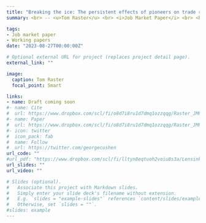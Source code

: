 ```yaml
---
title: "Breaking the ice: The persistent effects of pioneers on trade relationships"
summary: <br> -- <u>Tom Raster</u> <br> <i>Job Market Paper</i> <br> <br> Why does trade continue to lag so far behind predictions? An influential (but untested) theory attributes this underperformance to an insufficient number of 'pioneer' firms that create new trade links. This paper provides the first causal evidence of the effect of individual pioneers on aggregate trade and growth. I draw on 1.4 million sea captain voyages between Baltic Sea ports and the rest of the world from 1500 to the 1850s. For identification, I use the temporary obstruction of ports by sea ice, which forces captains to pioneer new ports. I find that the pioneering of an individual captain spills over to the total trade of a town, increasing it by 6 to 8\%. These effects are even greater when sea ice forces captains to experiment with new ports, indicating that habits curb trade. I discuss mechanisms and highlight institutional factors and pioneer characteristics as determinants of pioneering success. Together, these findings demonstrate the effects of individuals (and their behavioral biases) on aggregate trade and growth. For policy, this suggests that even small inventions that promote pioneering can have large effects.

tags:
- Job market paper
- Working papers
date: "2023-08-27T00:00:00Z"

# Optional external URL for project (replaces project detail page).
external_link: ""

image:
  caption: Tom Raster
  focal_point: Smart

links:
- name: Draft coming soon
#- name: Cite
#  url: https://www.dropbox.com/scl/fi/o8d7i8ru1d7dmq1ozzqqg/Raster_JMP_Breaking_the_ice.pdf?rlkey=ryvrf1j5mi50m9ibyu40ziav1&dl=0
#- name: Paper
#  url: https://www.dropbox.com/scl/fi/o8d7i8ru1d7dmq1ozzqqg/Raster_JMP_Breaking_the_ice.pdf?rlkey=ryvrf1j5mi50m9ibyu40ziav1&dl=0
#- icon: twitter
#  icon_pack: fab
#  name: Follow
#  url: https://twitter.com/georgecushen
url_code: ""
#url_pdf: "https://www.dropbox.com/scl/fi/lltyn8eqtuoh2voiu8s3a/Lensink_Raster_Timmer_2017_Liquidity-Constraints-and-Willingness-to-Pay-for-Solar-Lamps-and-Water-Filters-in-Jakarta.pdf?rlkey=2zs3qsxio2x4849ipge4t2yar&dl=0"
url_slides: ""
url_video: ""

# Slides (optional).
#   Associate this project with Markdown slides.
#   Simply enter your slide deck's filename without extension.
#   E.g. `slides = "example-slides"` references `content/slides/example-slides.md`.
#   Otherwise, set `slides = ""`.
#slides: example
---
```





